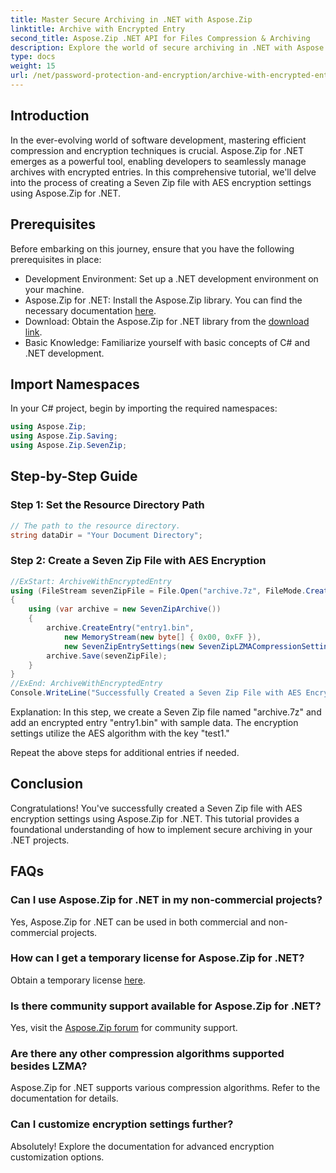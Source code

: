 ```yaml
---
title: Master Secure Archiving in .NET with Aspose.Zip
linktitle: Archive with Encrypted Entry
second_title: Aspose.Zip .NET API for Files Compression & Archiving
description: Explore the world of secure archiving in .NET with Aspose.Zip. Create Seven Zip files with AES encryption effortlessly. Boost your development skills now!
type: docs
weight: 15
url: /net/password-protection-and-encryption/archive-with-encrypted-entry/
---
```


## Introduction

In the ever-evolving world of software development, mastering efficient compression and encryption techniques is crucial. Aspose.Zip for .NET emerges as a powerful tool, enabling developers to seamlessly manage archives with encrypted entries. In this comprehensive tutorial, we'll delve into the process of creating a Seven Zip file with AES encryption settings using Aspose.Zip for .NET.

## Prerequisites

Before embarking on this journey, ensure that you have the following prerequisites in place:

- Development Environment: Set up a .NET development environment on your machine.
- Aspose.Zip for .NET: Install the Aspose.Zip library. You can find the necessary documentation [here](https://reference.aspose.com/zip/net/).
- Download: Obtain the Aspose.Zip for .NET library from the [download link](https://releases.aspose.com/zip/net/).
- Basic Knowledge: Familiarize yourself with basic concepts of C# and .NET development.

## Import Namespaces

In your C# project, begin by importing the required namespaces:

```csharp
using Aspose.Zip;
using Aspose.Zip.Saving;
using Aspose.Zip.SevenZip;
```

## Step-by-Step Guide

### Step 1: Set the Resource Directory Path

```csharp
// The path to the resource directory.
string dataDir = "Your Document Directory";
```

### Step 2: Create a Seven Zip File with AES Encryption

```csharp
//ExStart: ArchiveWithEncryptedEntry
using (FileStream sevenZipFile = File.Open("archive.7z", FileMode.Create))
{
    using (var archive = new SevenZipArchive())
    {
        archive.CreateEntry("entry1.bin", 
            new MemoryStream(new byte[] { 0x00, 0xFF }), 
            new SevenZipEntrySettings(new SevenZipLZMACompressionSettings(), new SevenZipAESEncryptionSettings("test1")));
        archive.Save(sevenZipFile);
    }
}
//ExEnd: ArchiveWithEncryptedEntry
Console.WriteLine("Successfully Created a Seven Zip File with AES Encryption Settings");
```

Explanation: In this step, we create a Seven Zip file named "archive.7z" and add an encrypted entry "entry1.bin" with sample data. The encryption settings utilize the AES algorithm with the key "test1."

Repeat the above steps for additional entries if needed.

## Conclusion

Congratulations! You've successfully created a Seven Zip file with AES encryption settings using Aspose.Zip for .NET. This tutorial provides a foundational understanding of how to implement secure archiving in your .NET projects.

## FAQs

### Can I use Aspose.Zip for .NET in my non-commercial projects?
Yes, Aspose.Zip for .NET can be used in both commercial and non-commercial projects.

### How can I get a temporary license for Aspose.Zip for .NET?
Obtain a temporary license [here](https://purchase.aspose.com/temporary-license/).

### Is there community support available for Aspose.Zip for .NET?
Yes, visit the [Aspose.Zip forum](https://forum.aspose.com/c/zip/37) for community support.

### Are there any other compression algorithms supported besides LZMA?
Aspose.Zip for .NET supports various compression algorithms. Refer to the documentation for details.

### Can I customize encryption settings further?
Absolutely! Explore the documentation for advanced encryption customization options.


